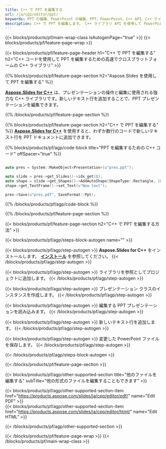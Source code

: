 ```yaml
---
title: C++ で PPT を編集する
url: /ja/cpp/editor/ppt/
keywords: PPT の編集、PowerPoint の編集、PPT、PowerPoint、C++ API、C++ ライブラリ
description: C++ で PPT を編集します。 C++ ライブラリ API を使用して PowerPoint プレゼンテーションを編集する
---
```


{{< blocks/products/pf/main-wrap-class isAutogenPage="true" >}}
{{< blocks/products/pf/feature-page-wrap >}}

{{< blocks/products/pf/feature-page-header h1="C++ で PPT を編集する" h2="C++ コードを使用して PPT を編集するための高速でクロスプラットフォームの C++ ライブラリ" >}}

{{% blocks/products/pf/feature-page-section h2="Aspose.Slides を使用して PPT を編集する" %}}

[**Aspose.Slides for C++**](https://products.aspose.com/slides/ja/cpp/) は、プレゼンテーションの操作と編集に使用される強力な C++ ライブラリです。新しいテキスト行を追加することで、PPT プレゼンテーションを編集できます。 

{{% /blocks/products/pf/feature-page-section %}}




{{% blocks/products/pf/feature-page-section  h2="C++ で PPT を編集する" %}}
[**Aspose.Slides for C++**](https://products.aspose.com/slides/ja/cpp/) を使用すると、わずか数行のコードで新しいテキスト行を PPT ドキュメントに追加できます。

{{% blocks/products/pf/agp/code-block title="PPT を編集するための C++ コード" offSpacer="true" %}}
```cpp

auto pres = System::MakeObject<Presentation>(u"pres.ppt");

auto slide = pres->get_Slides()->idx_get(0);
auto shape = slide->get_Shapes()->AddAutoShape(ShapeType::Rectangle, 10.0f, 10.0f, 100.0f, 50.0f);
shape->get_TextFrame()->set_Text(u"New text");

pres->Save(u"pres.pdf", SaveFormat::Ppt);
```
{{% /blocks/products/pf/agp/code-block %}}

{{% /blocks/products/pf/feature-page-section %}}




{{< blocks/products/pf/feature-page-section  h2="C++ で PPT を編集する方法" >}}


{{< blocks/products/pf/agp/steps-block-autogen name="" >}}


{{< blocks/products/pf/agp/step-autogen >}}
**Aspose.Slides for C++** をインストールします。 [**インストール**](https://docs.aspose.com/slides/cpp/installation/) を参照してください。
{{< /blocks/products/pf/agp/step-autogen >}}

{{< blocks/products/pf/agp/step-autogen >}}
ライブラリを参照としてプロジェクトに追加します。
{{< /blocks/products/pf/agp/step-autogen >}}

{{< blocks/products/pf/agp/step-autogen >}}
プレゼンテーション クラスのインスタンスを作成します。
{{< /blocks/products/pf/agp/step-autogen >}}

{{< blocks/products/pf/agp/step-autogen >}}
編集する PPT プレゼンテーションを読み込みます。
{{< /blocks/products/pf/agp/step-autogen >}}

{{< blocks/products/pf/agp/step-autogen >}}
新しいテキスト行を追加します。
{{< /blocks/products/pf/agp/step-autogen >}}

{{< blocks/products/pf/agp/step-autogen >}}
変更した PowerPoint ファイルを保存します。
{{< /blocks/products/pf/agp/step-autogen >}}


{{< /blocks/products/pf/agp/steps-block-autogen >}}


{{< /blocks/products/pf/feature-page-section >}}




{{< blocks/products/pf/agp/other-supported-section title="他のファイルを編集する" subTitle="他の形式のファイルを編集することもできます" >}}

{{< blocks/products/pf/agp/other-supported-section-item href="https://products.aspose.com/slides/ja/cpp/editor/pdf/" name="Edit PDF" >}}    
{{< blocks/products/pf/agp/other-supported-section-item href="https://products.aspose.com/slides/ja/cpp/editor/html/" name="Edit HTML" >}}  



{{< /blocks/products/pf/agp/other-supported-section >}}

{{< /blocks/products/pf/feature-page-wrap >}}
{{< /blocks/products/pf/main-wrap-class >}}